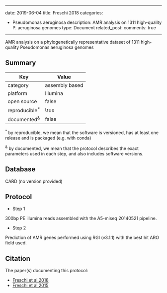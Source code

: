 
---
date: 2019-06-04
title: Freschi 2018
categories:
  - Pseudomonas aeruginosa
description: AMR analysis on 1311 high-quality P. aeruginosa genomes
type: Document
related_post:
comments: true
---

AMR analysis on a phylogenetically representative dataset of 1311 high-quality Pseudomonas aeruginosa genomes


## Summary

|Key|Value|
|----|----|
|category|assembly based|
|platform|Illumina|
|open source|false|
|reproducible<sup>*</sup>|true|
|documented<sup>&</sup>|false|

<sup>*</sup> by reproducible, we mean that the software is versioned, has at least one release and is packaged (e.g. with conda)

<sup>&</sup> by documented, we mean that the protocol describes the exact parameters used in each step, and also includes software versions.

## Database

CARD (no version provided)

## Protocol

* Step 1


300bp PE illumina reads assembled with the A5-miseq 20140521 pipeline.

* Step 2

Prediction of AMR genes performed using RGI (v3.1.1) with the best hit ARO field used.

## Citation

The paper(s) documenting this protocol:

* [Freschi et al 2018](https://academic.oup.com/gbe/article/11/1/109/5215156#129765743)
* [Freschi et al 2015](https://www.frontiersin.org/articles/10.3389/fmicb.2015.01036/full)
